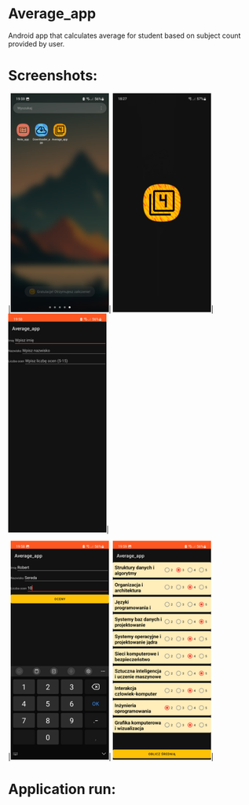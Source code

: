 # Average_app
Android app that calculates average for student based on subject count provided by user.


# Screenshots:

|<img src="https://github.com/RobertNeat/Average_app/blob/main/pictures_res/app_tray.png" width="200"/>|
<img src="https://github.com/RobertNeat/Average_app/blob/main/pictures_res/launcher_screen.png" width="200"/>|
<img src="https://github.com/RobertNeat/Average_app/blob/main/pictures_res/first_view_empty.png" width="200"/>|


|<img src="https://github.com/RobertNeat/Average_app/blob/main/pictures_res/first_view_filled.png" width="200"/>|
<img src="https://github.com/RobertNeat/Average_app/blob/main/pictures_res/second_view_filled.png" width="200"/>|





# Application run:

